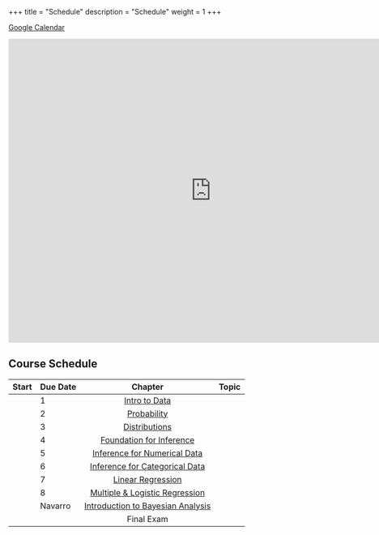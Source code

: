 +++
title = "Schedule"
description = "Schedule"
weight = 1
+++

[Google Calendar](https://calendar.google.com/calendar?cid=aTN2cjJrbXRnY2gzNm9oNGRxY3JsNzRkc29AZ3JvdXAuY2FsZW5kYXIuZ29vZ2xlLmNvbQ)


<iframe src="https://calendar.google.com/calendar/embed?src=i3vr2kmtgch36oh4dqcrl74dso%40group.calendar.google.com&ctz=America%2FNew_York" style="border: 0" width="800" height="600" frameborder="0" scrolling="no"></iframe>


## Course Schedule

Start  | Due Date | Chapter | Topic                              
:------|:---------|:-------:|:-----------------------------------
 |    | 1       | [Intro to Data](/chapters/chapter1)
 |    | 2       | [Probability](/chapters/chapter2)
 |    | 3       | [Distributions](/chapters/chapter3)
 |    | 4       | [Foundation for Inference](/chapters/chapter4)
 |    | 5       | [Inference for Numerical Data](/chapters/chapter5)
 |    | 6       | [Inference for Categorical Data](/chapters/chapter6)
 |    | 7       | [Linear Regression](/chapters/chapter7)
 |    | 8       | [Multiple & Logistic Regression](/chapters/chapter8)
 |    | Navarro | [Introduction to Bayesian Analysis](/chapters/chapter9)
 |    |         | Final Exam


